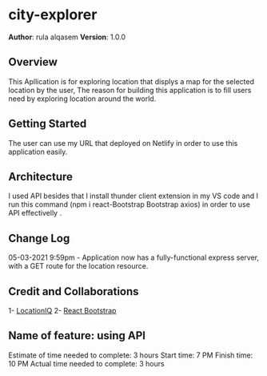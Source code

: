 # city-explorer

**Author**: rula alqasem
**Version**: 1.0.0
## Overview
This Apllication is for exploring location that displys a map for the selected location by the user, The reason for building this application is to fill users need by exploring location around the world.
## Getting Started
The user can use my URL that deployed on Netlify in order to use this application easily.
## Architecture
I used API besides that I install thunder client extension in my VS code and I run this command (npm i react-Bootstrap Bootstrap axios) in order to use API effectivelly .
## Change Log
05-03-2021 9:59pm - Application now has a fully-functional express server, with a GET route for the location resource.
## Credit and Collaborations
1- [LocationIQ](https://locationiq.com/)
2- [React Bootstrap](https://react-bootstrap.github.io/)
## Name of feature: using API
Estimate of time needed to complete: 3 hours
Start time: 7 PM
Finish time: 10 PM
Actual time needed to complete: 3 hours